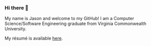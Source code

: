### Hi there 👋

My name is Jason and welcome to my GitHub! I am a Computer Science/Software Engineering graduate from Virginia Commonwealth University.

My résumé is available [here](https://github.com/jason-ball/jason-ball/blob/master/resume.md).
